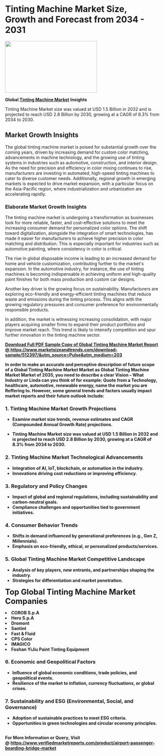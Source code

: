 <H1>Tinting Machine Market Size, Growth and Forecast from 2034 - 2031</H1><img class="aligncenter size-medium wp-image-584254" src="https://thirdeyenews.in/wp-content/uploads/2034/09/Global-Market-Research-300x168.jpeg" alt="" width="300" height="168" /><p><strong>Global&nbsp;<a href="https://www.marketsizeandtrends.com/download-sample/512397/&amp;utm_source=Pulse&amp;utm_medium=203">Tinting Machine Market</a> Insights</strong></p><p>Tinting Machine Market size was valued at USD 1.5 Billion in 2032 and is projected to reach USD 2.8 Billion by 2030, growing at a CAGR of 8.3% from 2034 to 2030.</p><p><h2>Market Growth Insights</h2> <p>The global tinting machine market is poised for substantial growth over the coming years, driven by increasing demand for custom color matching, advancements in machine technology, and the growing use of tinting systems in industries such as automotive, construction, and interior design. As the need for precision and efficiency in color mixing continues to rise, manufacturers are investing in automated, high-speed tinting machines to cater to diverse customer needs. Additionally, regional growth in emerging markets is expected to drive market expansion, with a particular focus on the Asia-Pacific region, where industrialization and urbanization are accelerating rapidly.</p> <p><strong><a href="download-link-here"></a></strong></p> <h3>Elaborate Market Growth Insights</h3> <p>The tinting machine market is undergoing a transformation as businesses look for more reliable, faster, and cost-effective solutions to meet the increasing consumer demand for personalized color options. The shift toward digitalization, alongside the integration of smart technologies, has made it easier for manufacturers to achieve higher precision in color matching and distribution. This is especially important for industries such as automotive painting, where consistency in color is critical.</p> <p>The rise in global disposable income is leading to an increased demand for home and vehicle customization, contributing further to the market's expansion. In the automotive industry, for instance, the use of tinting machines is becoming indispensable in achieving uniform and high-quality paint finishes for both mass production and custom car designs.</p> <p>Another key driver is the growing focus on sustainability. Manufacturers are exploring eco-friendly and energy-efficient tinting machines that reduce waste and emissions during the tinting process. This aligns with the growing regulatory pressures and consumer preference for environmentally responsible products.</p> <p>In addition, the market is witnessing increasing consolidation, with major players acquiring smaller firms to expand their product portfolios and improve market reach. This trend is likely to intensify competition and spur further innovation in the tinting machine sector.</p> <p><strong><a href="get-more-link-here"></p><p><span class=""><strong>Download Full PDF Sample Copy of Global Tinting Machine Market Report</strong> @ <a href="https://www.marketsizeandtrends.com/download-sample/512397/&amp;utm_source=Pulse&amp;utm_medium=203" target="_blank">https://www.marketsizeandtrends.com/download-sample/512397/&amp;utm_source=Pulse&amp;utm_medium=203</a></span></p><p>In order to make an accurate and perceptive description of future scope of a Global&nbsp;Tinting Machine Market Market as Global&nbsp;Tinting Machine Market Market of 2035, you need to describe a clear Vision &ndash; What Industry or Linda can you think of for example: Quote from a Technology, healthcare, automotive, renewable energy, name the market you are Reffering to. However, some general trends and factors usually impact market reports and their future outlook include:</p><h3>1.&nbsp;<strong>Tinting Machine Market Growth Projections</strong></h3><ul><li>Examine market size trends, revenue estimates and CAGR (Compounded Annual Growth Rate) projections.</li><li><p>Tinting Machine Market size was valued at USD 1.5 Billion in 2032 and is projected to reach USD 2.8 Billion by 2030, growing at a CAGR of 8.3% from 2034 to 2030.</p></li></ul><h3>2.&nbsp;<strong>Tinting Machine Market Technological Advancements</strong></h3><ul><li>Integration of AI, IoT, blockchain, or automation in the industry.</li><li>Innovations driving cost reductions or improving efficiency.</li></ul><h3>3.&nbsp;<strong>Regulatory and Policy Changes</strong></h3><ul><li>Impact of global and regional regulations, including sustainability and carbon-neutral goals.</li><li>Compliance challenges and opportunities tied to government initiatives.</li></ul><h3>4.&nbsp;<strong>Consumer Behavior Trends</strong></h3><ul><li>Shifts in demand influenced by generational preferences (e.g., Gen Z, Millennials).</li><li>Emphasis on eco-friendly, ethical, or personalized products/services.</li></ul><h3>5.&nbsp;<strong>Global Tinting Machine Market Competitive Landscape</strong></h3><ul><li>Analysis of key players, new entrants, and partnerships shaping the industry.</li><li>Strategies for differentiation and market penetration.</li></ul><p data-pm-slice="1 1 []"><span style="color: inherit; font-family: inherit; font-size: 25px;">Top Global Tinting Machine Market Companies</span></p><div class="" data-test-id=""><p><li>COROB S.p.A</li><li> Hero S.p.A</li><li> Dromont</li><li> Santint</li><li> Fast & Fluid</li><li> CPS Color</li><li> IMAGICO</li><li> Foshan YiJiu Paint Tinting Equipment</li></p></div><h3>6.&nbsp;<strong>Economic and Geopolitical Factors</strong></h3><ul><li>Influence of global economic conditions, trade policies, and geopolitical events.</li><li>Resilience of the market to inflation, currency fluctuations, or global crises.</li></ul><h3>7.&nbsp;<strong>Sustainability and ESG (Environmental, Social, and Governance)</strong></h3><ul><li>Adoption of sustainable practices to meet ESG criteria.</li><li>Opportunities in green technologies and circular economy principles.</li></ul><h2><strong style="font-size: 14px;">For More Information or Query, Visit @&nbsp;</strong><a style="background-color: #ffffff; font-size: 14px;" href="https://www.marketsizeandtrends.com/report/tinting-machine-market/" target="_blank">https://www.verifiedmarketreports.com/product/airport-passenger-boarding-bridge-market</a></h2>
